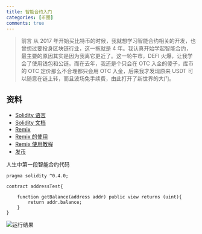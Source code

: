 ```yaml
---
title: 智能合约入门
categories: [币圈]
comments: true
---
```


> 前言
> 从 2017 年开始买比特币的时候，我就想学习智能合约相关的开发，也曾想过要投身区块链行业，这一拖就是 4 年。我认真开始学起智能合约，最主要的原因其实是因为我离它更近了。这一轮牛市，DEFI 火爆，让我学会了使用钱包和公链。而在去年，我还是个只会在 OTC 入金的傻子，库币的 OTC 定价那么不合理都只会用 OTC 入金，后来我才发现原来 USDT 可以随意在链上转，而且波场免手续费，由此打开了新世界的大门。

<!--more-->

## 资料

- [Solidity 语言](https://solidity.tryblockchain.org/Solidity-%E8%AF%AD%E8%A8%80%E4%BB%8B%E7%BB%8D.html)
- [Solidity 文档](https://solidity-cn.readthedocs.io/zh/develop/index.html)
- [Remix](http://remix.ethereum.org/)
- [Remix 的使用](https://www.jianshu.com/p/8e9882f626f0)
- [Remix 使用教程](https://donaldhan.github.io/blockchain/2020/05/19/RemixIDE%E4%BD%BF%E7%94%A8%E6%95%99%E7%A8%8B.html)
- [发币](https://juejin.cn/post/6844903679938527246)

人生中第一段智能合约代码

```
pragma solidity ^0.4.0;

contract addressTest{

    function getBalance(address addr) public view returns (uint){
        return addr.balance;
    }
}
```

![运行结果](https://i.loli.net/2021/06/28/NrE2xhpHcPInLAX.png)
